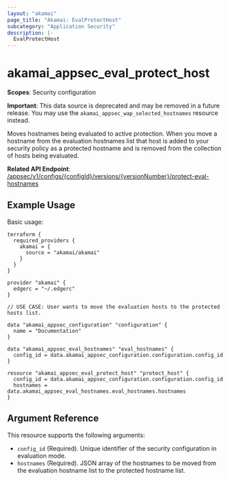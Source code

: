 ```yaml
---
layout: "akamai"
page_title: "Akamai: EvalProtectHost"
subcategory: "Application Security"
description: |-
  EvalProtectHost
---
```


# akamai_appsec_eval_protect_host

**Scopes**: Security configuration

**Important**: This data source is deprecated and may be removed in a future release. You may use the `akamai_appsec_wap_selected_hostnames` resource instead.

Moves hostnames being evaluated to active protection. When you move a hostname from the evaluation hostnames list that host is added to your security policy as a protected hostname and is removed from the collection of hosts being evaluated.

**Related API Endpoint**: [/appsec/v1/configs/{configId}/versions/{versionNumber}/protect-eval-hostnames](https://developer.akamai.com/api/cloud_security/application_security/v1.html#putmoveevaluationhostnamestoprotection)

## Example Usage

Basic usage:

```
terraform {
  required_providers {
    akamai = {
      source = "akamai/akamai"
    }
  }
}

provider "akamai" {
  edgerc = "~/.edgerc"
}

// USE CASE: User wants to move the evaluation hosts to the protected hosts list.

data "akamai_appsec_configuration" "configuration" {
  name = "Documentation"
}

data "akamai_appsec_eval_hostnames" "eval_hostnames" {
  config_id = data.akamai_appsec_configuration.configuration.config_id
}

resource "akamai_appsec_eval_protect_host" "protect_host" {
  config_id = data.akamai_appsec_configuration.configuration.config_id
  hostnames = data.akamai_appsec_eval_hostnames.eval_hostnames.hostnames
}
```

## Argument Reference

This resource supports the following arguments:

- `config_id` (Required). Unique identifier of the security configuration in evaluation mode.
- `hostnames` (Required). JSON array of the hostnames to be moved from the evaluation hostname list to the protected hostname list.

